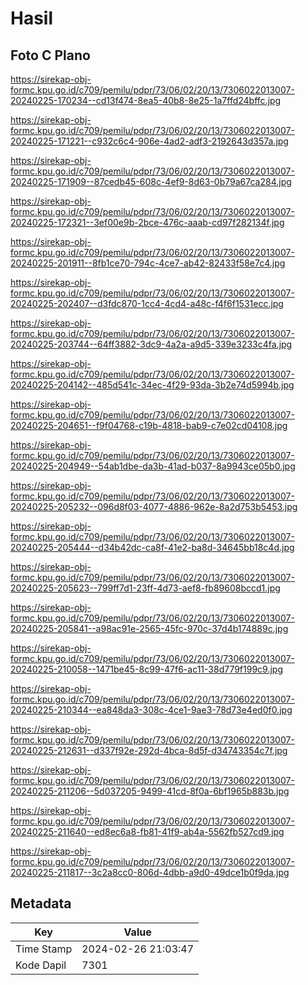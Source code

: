 # Hasil

## Foto C Plano

https://sirekap-obj-formc.kpu.go.id/c709/pemilu/pdpr/73/06/02/20/13/7306022013007-20240225-170234--cd13f474-8ea5-40b8-8e25-1a7ffd24bffc.jpg

https://sirekap-obj-formc.kpu.go.id/c709/pemilu/pdpr/73/06/02/20/13/7306022013007-20240225-171221--c932c6c4-906e-4ad2-adf3-2192643d357a.jpg

https://sirekap-obj-formc.kpu.go.id/c709/pemilu/pdpr/73/06/02/20/13/7306022013007-20240225-171909--87cedb45-608c-4ef9-8d63-0b79a67ca284.jpg

https://sirekap-obj-formc.kpu.go.id/c709/pemilu/pdpr/73/06/02/20/13/7306022013007-20240225-172321--3ef00e9b-2bce-476c-aaab-cd97f282134f.jpg

https://sirekap-obj-formc.kpu.go.id/c709/pemilu/pdpr/73/06/02/20/13/7306022013007-20240225-201911--8fb1ce70-794c-4ce7-ab42-82433f58e7c4.jpg

https://sirekap-obj-formc.kpu.go.id/c709/pemilu/pdpr/73/06/02/20/13/7306022013007-20240225-202407--d3fdc870-1cc4-4cd4-a48c-f4f6f1531ecc.jpg

https://sirekap-obj-formc.kpu.go.id/c709/pemilu/pdpr/73/06/02/20/13/7306022013007-20240225-203744--64ff3882-3dc9-4a2a-a9d5-339e3233c4fa.jpg

https://sirekap-obj-formc.kpu.go.id/c709/pemilu/pdpr/73/06/02/20/13/7306022013007-20240225-204142--485d541c-34ec-4f29-93da-3b2e74d5994b.jpg

https://sirekap-obj-formc.kpu.go.id/c709/pemilu/pdpr/73/06/02/20/13/7306022013007-20240225-204651--f9f04768-c19b-4818-bab9-c7e02cd04108.jpg

https://sirekap-obj-formc.kpu.go.id/c709/pemilu/pdpr/73/06/02/20/13/7306022013007-20240225-204949--54ab1dbe-da3b-41ad-b037-8a9943ce05b0.jpg

https://sirekap-obj-formc.kpu.go.id/c709/pemilu/pdpr/73/06/02/20/13/7306022013007-20240225-205232--096d8f03-4077-4886-962e-8a2d753b5453.jpg

https://sirekap-obj-formc.kpu.go.id/c709/pemilu/pdpr/73/06/02/20/13/7306022013007-20240225-205444--d34b42dc-ca8f-41e2-ba8d-34645bb18c4d.jpg

https://sirekap-obj-formc.kpu.go.id/c709/pemilu/pdpr/73/06/02/20/13/7306022013007-20240225-205623--799ff7d1-23ff-4d73-aef8-fb89608bccd1.jpg

https://sirekap-obj-formc.kpu.go.id/c709/pemilu/pdpr/73/06/02/20/13/7306022013007-20240225-205841--a98ac91e-2565-45fc-970c-37d4b174889c.jpg

https://sirekap-obj-formc.kpu.go.id/c709/pemilu/pdpr/73/06/02/20/13/7306022013007-20240225-210058--1471be45-8c99-47f6-ac11-38d779f199c9.jpg

https://sirekap-obj-formc.kpu.go.id/c709/pemilu/pdpr/73/06/02/20/13/7306022013007-20240225-210344--ea848da3-308c-4ce1-9ae3-78d73e4ed0f0.jpg

https://sirekap-obj-formc.kpu.go.id/c709/pemilu/pdpr/73/06/02/20/13/7306022013007-20240225-212631--d337f92e-292d-4bca-8d5f-d34743354c7f.jpg

https://sirekap-obj-formc.kpu.go.id/c709/pemilu/pdpr/73/06/02/20/13/7306022013007-20240225-211206--5d037205-9499-41cd-8f0a-6bf1965b883b.jpg

https://sirekap-obj-formc.kpu.go.id/c709/pemilu/pdpr/73/06/02/20/13/7306022013007-20240225-211640--ed8ec6a8-fb81-41f9-ab4a-5562fb527cd9.jpg

https://sirekap-obj-formc.kpu.go.id/c709/pemilu/pdpr/73/06/02/20/13/7306022013007-20240225-211817--3c2a8cc0-806d-4dbb-a9d0-49dce1b0f9da.jpg


## Metadata

| Key        | Value               |
| ---------- | ------------------- |
| Time Stamp | 2024-02-26 21:03:47 |
| Kode Dapil | 7301                |



